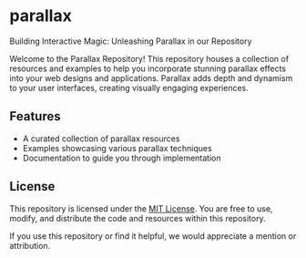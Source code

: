 # parallax
Building Interactive Magic: Unleashing Parallax in our Repository

Welcome to the Parallax Repository! This repository houses a collection of resources and examples to help you incorporate stunning parallax effects into your web designs and applications. Parallax adds depth and dynamism to your user interfaces, creating visually engaging experiences.

## Features
- A curated collection of parallax resources
- Examples showcasing various parallax techniques
- Documentation to guide you through implementation

## License
This repository is licensed under the [MIT License](LICENSE). You are free to use, modify, and distribute the code and resources within this repository.

If you use this repository or find it helpful, we would appreciate a mention or attribution.
